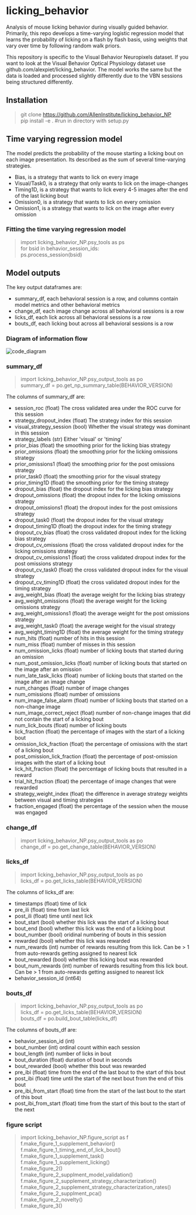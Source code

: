 # licking_behavior
Analysis of mouse licking behavior during visually guided behavior. Primarily, this repo develops a time-varying logistic regression model that learns the probability of licking on a flash by flash basis, using weights that vary over time by following random walk priors. 

This repository is specific to the Visual Behavior Neuropixels dataset. If you want to look at the Visual Behavior Optical Physiology dataset use github.com/alexpiet/licking_behavior. The model works the same but the data is loaded and processed slightly differently due to the VBN sessions being structured differently. 

## Installation
> git clone https://github.com/AllenInstitute/licking_behavior_NP  
> pip install -e . #run in directory with setup.py  

## Time varying regression model

The model predicts the probability of the mouse starting a licking bout on each image presentation. Its described as the sum of several time-varying strategies. 

- Bias, is a strategy that wants to lick on every image
- Visual/Task0, is a strategy that only wants to lick on the image-changes
- Timing1D, is a strategy that wants to lick every 4-5 images after the end of the last licking bout
- Omission0, is a strategy that wants to lick on every omission
- Omission1, is a strategy that wants to lick on the image after every omission

### Fitting the time varying regression model
> import licking_behavior_NP.psy_tools as ps  
> for bsid in behavior_session_ids:  
>    ps.process_session(bsid)  

## Model outputs
The key output dataframes are:

- summary_df, each behavioral session is a row, and columns contain model metrics and other behavioral metrics
- change_df, each image change across all behavioral sessions is a row
- licks_df, each lick across all behavioral sessions is a row
- bouts_df, each licking bout across all behavioral sessions is a row

### Diagram of information flow
![code_diagram](https://user-images.githubusercontent.com/7605170/175404261-4565ab0a-2c82-4215-9840-dffb2b736883.png)

### summary_df
> import licking_behavior_NP.psy_output_tools as po  
> summary_df = po.get_np_summary_table(BEHAVIOR_VERSION)  

The columns of summary_df are: 
- session_roc (float) The cross validated area under the ROC curve for this session  
- strategy_dropout_index (float) The strategy index for this session  
- visual_strategy_session (bool) Whether the visual strategy was dominant in this session  
- strategy_labels (str) Either 'visual' or 'timing'
- prior_bias (float) the smoothing prior for the licking bias strategy  
- prior_omissions (float) the smoothing prior for the licking omissions strategy  
- prior_omissions1 (float) the smoothing prior for the post omissions strategy  
- prior_task0 (float) the smoothing prior for the visual strategy  
- prior_timing1D (float) the smoothing prior for the timing strategy  
- dropout_bias (float) the dropout index for the licking bias strategy  
- dropout_omissions (float) the dropout index for the licking omissions strategy  
- dropout_omissions1 (float) the dropout index for the post omissions strategy  
- dropout_task0 (float) the dropout index for the visual strategy  
- dropout_timing1D (float) the dropout index for the timing strategy  
- dropout_cv_bias (float) the cross validated dropout index for the licking bias strategy  
- dropout_cv_omissions (float) the cross validated dropout index for the licking omissions strategy  
- dropout_cv_omissions1 (float) the cross validated dropout index for the post omissions strategy  
- dropout_cv_task0 (float) the cross validated dropout index for the visual strategy  
- dropout_cv_timing1D (float) the cross validated dropout index for the timing strategy  
- avg_weight_bias (float) the average weight for the licking bias strategy  
- avg_weight_omissions (float) the average weight for the licking omissions strategy  
- avg_weight_omissions1 (float) the average weight for the post omissions strategy  
- avg_weight_task0 (float) the average weight for the visual strategy  
- avg_weight_timing1D (float) the average weight for the timing strategy  
- num_hits (float) number of hits in this session  
- num_miss (float) number of misses in this session  
- num_omission_licks (float) number of licking bouts that started during an omission  
- num_post_omission_licks (float) number of licking bouts that started on the image after an omission  
- num_late_task_licks (float) number of licking bouts that started on the image after an image change
- num_changes (float) number of image changes  
- num_omissions (float) number of omissions  
- num_image_false_alarm (float) number of licking bouts that started on a non-change image
- num_image_correct_reject (float) number of non-change images that did not contain the start of a licking bout  
- num_lick_bouts (float) number of licking bouts
- lick_fraction (float) the percentage of images with the start of a licking bout
- omission_lick_fraction (float) the percentage of omissions with the start of a licking bout
- post_omission_lick_fraction (float) the percentage of post-omission images with the start of a licking bout 
- lick_hit_fraction (float) the percentage of licking bouts that resulted in a reward  
- trial_hit_fraction (float) the percentage of image changes that were rewarded  
- strategy_weight_index (float) the difference in average strategy weights between visual and timing strategies  
- fraction_engaged (float) the percentage of the session when the mouse was engaged



### change_df
> import licking_behavior_NP.psy_output_tools as po  
> change_df = po.get_change_table(BEHAVIOR_VERSION)  

### licks_df
> import licking_behavior_NP.psy_output_tools as po  
> licks_df = po.get_licks_table(BEHAVIOR_VERSION)  

The columns of licks_df are:  
- timestamps  (float) time of lick  
- pre_ili (float) time from last lick  
- post_ili (float) time until next lick  
- bout_start (bool) whether this lick was the start of a licking bout  
- bout_end (bool) whether this lick was the end of a licking bout  
- bout_number (bool) oridinal numbering of bouts in this session  
- rewarded (bool) whether this lick was rewarded  
- num_rewards (int) number of rewards resulting from this lick. Can be > 1 from auto-rewards getting assigned to nearest lick  
- bout_rewarded (bool) whether this licking bout was rewarded  
- bout_num_rewards (int) number of rewards resulting from this lick bout. Can be > 1 from auto-rewards getting assigned to nearest lick  
- behavior_session_id (int64)   

### bouts_df
> import licking_behavior_NP.psy_output_tools as po  
> licks_df = po.get_licks_table(BEHAVIOR_VERSION)  
> bouts_df = po.build_bout_table(licks_df)  

The columns of bouts_df are:   
- behavior_session_id (int)  
- bout_number (int)           ordinal count within each session  
- bout_length (int)           number of licks in bout  
- bout_duration (float)       duration of bout in seconds  
- bout_rewarded (bool)        whether this bout was rewarded  
- pre_ibi (float)             time from the end of the last bout to the start of this bout  
- post_ibi (float)            time until the start of the next bout from the end of this bout  
- pre_ibi_from_start (float)  time from the start of the last bout to the start of this bout  
- post_ibi_from_start (float) time from the start of this bout to the start of the next  

### figure script
> import licking_behavior_NP.figure_script as f  
> f.make_figure_1_supplement_behavior()  
> f.make_figure_1_timing_end_of_lick_bout()  
> f.make_figure_1_supplement_task()  
> f.make_figure_1_supplement_licking()  
> f.make_figure_2()  
> f.make_figure_2_supplment_model_validation()  
> f.make_figure_2_supplement_strategy_characterization()  
> f.make_figure_2_supplement_strategy_characterization_rates()  
> f.make_figure_2_supplment_pca()  
> f.make_figure_2_novelty()  
> f.make_figure_3()  





